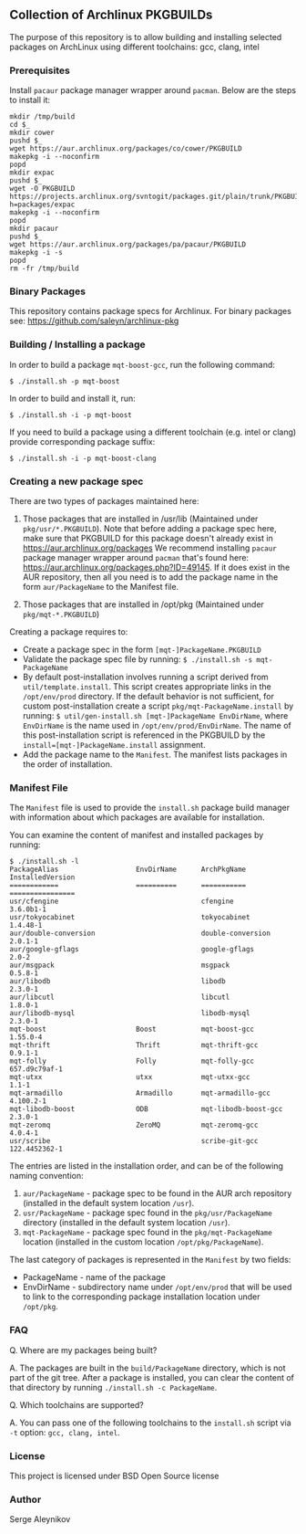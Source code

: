 ## Collection of Archlinux PKGBUILDs ##

The purpose of this repository is to allow building and installing
selected packages on ArchLinux using different toolchains: gcc, clang, intel

### Prerequisites ###

Install ``pacaur`` package manager wrapper around ``pacman``.
Below are the steps to install it:

```
mkdir /tmp/build
cd $_
mkdir cower
pushd $_
wget https://aur.archlinux.org/packages/co/cower/PKGBUILD
makepkg -i --noconfirm
popd
mkdir expac
pushd $_
wget -O PKGBUILD https://projects.archlinux.org/svntogit/packages.git/plain/trunk/PKGBUILD?h=packages/expac
makepkg -i --noconfirm
popd
mkdir pacaur
pushd $_
wget https://aur.archlinux.org/packages/pa/pacaur/PKGBUILD
makepkg -i -s
popd
rm -fr /tmp/build
```

### Binary Packages ###

This repository contains package specs for Archlinux.
For binary packages see: https://github.com/saleyn/archlinux-pkg

### Building / Installing a package ###

In order to build a package ``mqt-boost-gcc``, run the following command:

```
$ ./install.sh -p mqt-boost
```

In order to build and install it, run:
```
$ ./install.sh -i -p mqt-boost
```

If you need to build a package using a different toolchain
(e.g. intel or clang) provide corresponding package suffix:
```
$ ./install.sh -i -p mqt-boost-clang
```

### Creating a new package spec ###

There are two types of packages maintained here:

1. Those packages that are installed in /usr/lib
   (Maintained under ``pkg/usr/*.PKGBUILD``).
   Note that before adding a package spec here, make sure that PKGBUILD
   for this package doesn't already exist in https://aur.archlinux.org/packages
   We recommend installing ``pacaur`` package manager wrapper around
   ``pacman`` that's found here: https://aur.archlinux.org/packages.php?ID=49145.
   If it does exist in the AUR repository, then all you need is to add the
   package name in the form ``aur/PackageName`` to the Manifest file.

2. Those packages that are installed in /opt/pkg
   (Maintained under ``pkg/mqt-*.PKGBUILD``)

Creating a package requires to:

* Create a package spec in the form ``[mqt-]PackageName.PKGBUILD``
* Validate the package spec file by running:
  ``$ ./install.sh -s mqt-PackageName``
* By default post-installation involves running a script derived
  from ``util/template.install``. This script creates appropriate links
  in the ``/opt/env/prod`` directory. If the default behavior is not
  sufficient, for custom post-installation create a script
  ``pkg/mqt-PackageName.install`` by running:
  ``$ util/gen-install.sh [mqt-]PackageName EnvDirName``, where
  ``EnvDirName`` is the name used in ``/opt/env/prod/EnvDirName``.
  The name of this post-installation script is referenced in the PKGBUILD
  by the ``install=[mqt-]PackageName.install`` assignment.
* Add the package name to the ``Manifest``. The manifest lists packages
  in the order of installation.

### Manifest File ###

The ``Manifest`` file is used to provide the ``install.sh`` package build
manager with information about which packages are available for installation.

You can examine the content of manifest and installed packages by running:
```
$ ./install.sh -l
PackageAlias                   EnvDirName      ArchPkgName               InstalledVersion
============                   ==========      ===========               ================
usr/cfengine                                   cfengine                  3.6.0b1-1 
usr/tokyocabinet                               tokyocabinet              1.4.48-1 
aur/double-conversion                          double-conversion         2.0.1-1 
aur/google-gflags                              google-gflags             2.0-2 
aur/msgpack                                    msgpack                   0.5.8-1 
aur/libodb                                     libodb                    2.3.0-1 
aur/libcutl                                    libcutl                   1.8.0-1 
aur/libodb-mysql                               libodb-mysql              2.3.0-1 
mqt-boost                      Boost           mqt-boost-gcc             1.55.0-4 
mqt-thrift                     Thrift          mqt-thrift-gcc            0.9.1-1 
mqt-folly                      Folly           mqt-folly-gcc             657.d9c79af-1 
mqt-utxx                       utxx            mqt-utxx-gcc              1.1-1 
mqt-armadillo                  Armadillo       mqt-armadillo-gcc         4.100.2-1 
mqt-libodb-boost               ODB             mqt-libodb-boost-gcc      2.3.0-1 
mqt-zeromq                     ZeroMQ          mqt-zeromq-gcc            4.0.4-1 
usr/scribe                                     scribe-git-gcc            122.4452362-1 
```
The entries are listed in the installation order, and can be of the following naming
convention:

1. ``aur/PackageName`` - package spec to be found in the AUR arch repository
                         (installed in the default system location ``/usr``).
2. ``usr/PackageName`` - package spec found in the ``pkg/usr/PackageName`` directory
                         (installed in the default system location ``/usr``).
3. ``mqt-PackageName`` - package spec found in the ``pkg/mqt-PackageName`` location
                         (installed in the custom location ``/opt/pkg/PackageName``).

The last category of packages is represented in the ``Manifest`` by two
fields:

* PackageName - name of the package
* EnvDirName  - subdirectory name under ``/opt/env/prod`` that will be used to
                link to the corresponding package installation location under
                ``/opt/pkg``.

### FAQ ###

Q. Where are my packages being built?

A. The packages are built in the ``build/PackageName`` directory, which is not part
   of the git tree. After a package is installed, you can clear the content of that
   directory by running ``./install.sh -c PackageName``.

Q. Which toolchains are supported?

A. You can pass one of the following toolchains to the ``install.sh`` script via
   ``-t`` option: ``gcc, clang, intel``.

### License ###

This project is licensed under BSD Open Source license

### Author ###

Serge Aleynikov

